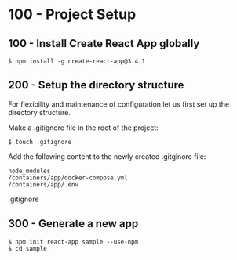 # 100 - Project Setup

## 100 - Install Create React App globally

```
$ npm install -g create-react-app@3.4.1
```

## 200 - Setup the directory structure

For flexibility and maintenance of configuration let us first set up the directory structure.

Make a .gitignore file in the root of the project: 

```
$ touch .gitignore
```

Add the following content to the newly created .gitginore file:

```
node_modules
/containers/app/docker-compose.yml
/containers/app/.env
```
.gitignore

## 300 - Generate a new app

```
$ npm init react-app sample --use-npm
$ cd sample
```
